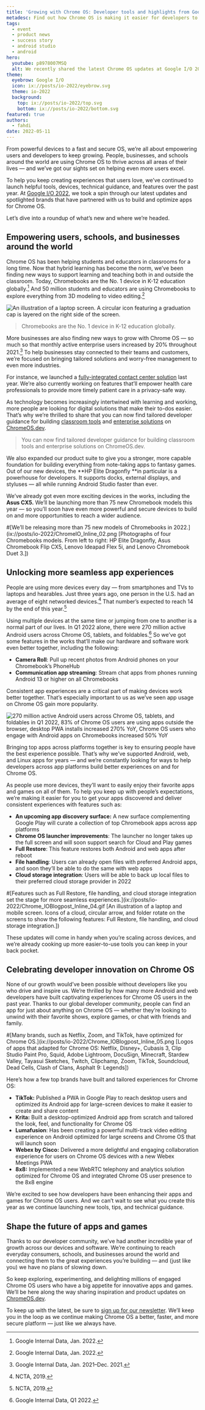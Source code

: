 ```yaml
---
title: 'Growing with Chrome OS: Developer tools and highlights from Google I/O 2022'
metadesc: Find out how Chrome OS is making it easier for developers to build seamless, fast, and engaging app experiences.
tags:
  - event
  - product news
  - success story
  - android studio
  - android
hero:
  youtube: p8978007MSQ
  alt: We recently shared the latest Chrome OS updates at Google I/O 2022.
theme:
  eyebrow: Google I/O
  icon: ix://posts/io-2022/eyebrow.svg
  theme: io-2022
  background:
    top: ix://posts/io-2022/top.svg
    bottom: ix://posts/io-2022/bottom.svg
featured: true
authors:
  - fahdi
date: 2022-05-11
---
```


From powerful devices to a fast and secure OS, we’re all about empowering users and developers to keep growing. People, businesses, and schools around the world are using Chrome OS to thrive across all areas of their lives — and we’ve got our sights set on helping even more users excel.

To help you keep creating experiences that users love, we’ve continued to launch helpful tools, devices, technical guidance, and features over the past year. At [Google I/O 2022](https://io.google/2022/), we took a spin through our latest updates and spotlighted brands that have partnered with us to build and optimize apps for Chrome OS.

Let’s dive into a roundup of what’s new and where we’re headed.

## Empowering users, schools, and businesses around the world

Chrome OS has been helping students and educators in classrooms for a long time. Now that hybrid learning has become the norm, we’ve been finding new ways to support learning and teaching both in and outside the classroom. Today, Chromebooks are the No. 1 device in K-12 education globally.[^1] And 50 million students and educators are using Chromebooks to explore everything from 3D modeling to video editing.[^2]

![An illustration of a laptop screen. A circular icon featuring a graduation cap is layered on the right side of the screen.](ix://posts/io-2022/ChromeIO_Inline_01.svg)

> Chromebooks are the No. 1 device in K-12 education globally.

More businesses are also finding new ways to grow with Chrome OS — so much so that monthly active enterprise users increased by 20% throughout 2021.[^3] To help businesses stay connected to their teams and customers, we’re focused on bringing tailored solutions and worry-free management to even more industries.

For instance, we launched a [fully-integrated contact center solution](https://cloud.google.com/blog/products/chrome-enterprise/chrome-os-contact-center) last year. We’re also currently working on features that’ll empower health care professionals to provide more timely patient care in a privacy-safe way.

As technology becomes increasingly intertwined with learning and working, more people are looking for digital solutions that make their to-dos easier. That’s why we’re thrilled to share that you can now find tailored developer guidance for building [classroom tools](/{{locale.code}}/education) and [enterprise solutions](/{{locale.code}}/enterprise) on [ChromeOS.dev](/{{locale.code}}/).

> You can now find tailored developer guidance for building classroom tools and enterprise solutions on ChromeOS.dev.

We also expanded our product suite to give you a stronger, more capable foundation for building everything from note-taking apps to fantasy games. Out of our new devices, the **HP Elite Dragonfly **in particular is a powerhouse for developers. It supports docks, external displays, and styluses — all while running Android Studio faster than ever.

We’ve already got even more exciting devices in the works, including the **Asus CX5.** We’ll be launching more than 75 new Chromebook models this year — so you’ll soon have even more powerful and secure devices to build on and more opportunities to reach a wider audience.

#[We’ll be releasing more than 75 new models of Chromebooks in 2022.](ix://posts/io-2022/ChromeIO_Inline_02.png [Photographs of four Chromebooks models. From left to right: HP Elite Dragonfly, Asus Chromebook Flip CX5, Lenovo Ideapad Flex 5i, and Lenovo Chromebook Duet 3.])

## Unlocking more seamless app experiences

People are using more devices every day — from smartphones and TVs to laptops and hearables. Just three years ago, one person in the U.S. had an average of eight networked devices.[^4] That number’s expected to reach 14 by the end of this year.[^5]

Using multiple devices at the same time or jumping from one to another is a normal part of our lives. In Q1 2022 alone, there were 270 million active Android users across Chrome OS, tablets, and foldables.[^6] So we’ve got some features in the works that’ll make our hardware and software work even better together, including the following:

- **Camera Roll**: Pull up recent photos from Android phones on your Chromebook’s PhoneHub
- **Communication app streaming**: Stream chat apps from phones running Android 13 or higher on all Chromebooks

Consistent app experiences are a critical part of making devices work better together. That’s especially important to us as we’ve seen app usage on Chrome OS gain more popularity.

![270 million active Android users across Chrome OS, tablets, and foldables in Q1 2022, 83% of Chrome OS users are using apps outside the browser, desktop PWA installs increased 270% YoY, Chrome OS users who engage with Android apps on Chromebooks increased 50% YoY](ix://posts/io-2022/Chrome_IOBlogpost_Inline_03.gif)

Bringing top apps across platforms together is key to ensuring people have the best experience possible. That’s why we’ve supported Android, web, and Linux apps for years — and we’re constantly looking for ways to help developers across app platforms build better experiences on and for Chrome OS.

As people use more devices, they’ll want to easily enjoy their favorite apps and games on all of them. To help you keep up with people’s expectations, we’re making it easier for you to get your apps discovered and deliver consistent experiences with features such as:

- **An upcoming app discovery surface:** A new surface complementing Google Play will curate a collection of top Chromebook apps across app platforms
- **Chrome OS launcher improvements**: The launcher no longer takes up the full screen and will soon support search for Cloud and Play games
- **Full Restore**: This feature restores both Android and web apps after reboot
- **File handling**: Users can already open files with preferred Android apps, and soon they’ll be able to do the same with web apps
- **Cloud storage integration**: Users will be able to back up local files to their preferred cloud storage provider in 2022

#[Features such as Full Restore, file handling, and cloud storage integration set the stage for more seamless experiences.](ix://posts/io-2022/Chrome_IOBlogpost_Inline_04.gif [An illustration of a laptop and mobile screen. Icons of a cloud, circular arrow, and folder rotate on the screens to show the following features: Full Restore, file handling, and cloud storage integration.])

These updates will come in handy when you’re scaling across devices, and we’re already cooking up more easier-to-use tools you can keep in your back pocket.

## Celebrating developer innovation on Chrome OS

None of our growth would’ve been possible without developers like you who drive and inspire us. We’re thrilled by how many more Android and web developers have built captivating experiences for Chrome OS users in the past year.
Thanks to our global developer community, people can find an app for just about anything on Chrome OS — whether they’re looking to unwind with their favorite shows, explore games, or chat with friends and family.

#[Many brands, such as Netflix, Zoom, and TikTok, have optimized for Chrome OS.](ix://posts/io-2022/Chrome_IOBlogpost_Inline_05.png [Logos of apps that adapted for Chrome OS: Netflix, Disney+, Cubasis 3, Clip Studio Paint Pro, Squid, Adobe Lightroom, DocuSign, Minecraft, Stardew Valley, Tayasui Sketches, Twitch, Clipchamp, Zoom, TikTok, Soundcloud, Dead Cells, Clash of Clans, Asphalt 9: Legends])

Here’s how a few top brands have built and tailored experiences for Chrome OS:

- **TikTok:** Published a PWA in Google Play to reach desktop users and optimized its Android app for large-screen devices to make it easier to create and share content
- **Krita:** Built a desktop-optimized Android app from scratch and tailored the look, feel, and functionality for Chrome OS
- **Lumafusion**: Has been creating a powerful multi-track video editing experience on Android optimized for large screens and Chrome OS that will launch soon
- **Webex by Cisco:** Delivered a more delightful and engaging collaboration experience for users on Chrome OS devices with a new Webex Meetings PWA
- **8x8:** Implemented a new WebRTC telephony and analytics solution optimized for Chrome OS and integrated Chrome OS user presence to the 8x8 engine

We’re excited to see how developers have been enhancing their apps and games for Chrome OS users. And we can’t wait to see what you create this year as we continue launching new tools, tips, and technical guidance.

## Shape the future of apps and games

Thanks to our developer community, we’ve had another incredible year of growth across our devices and software. We’re continuing to reach everyday consumers, schools, and businesses around the world and connecting them to the great experiences you’re building — and (just like you) we have no plans of slowing down.

So keep exploring, experimenting, and delighting millions of engaged Chrome OS users who have a big appetite for innovative apps and games. We’ll be here along the way sharing inspiration and product updates on [ChromeOS.dev](/{{locale.code}}/).

To keep up with the latest, be sure to [sign up for our newsletter](/{{locale.code}}/subscribe). We’ll keep you in the loop as we continue making Chrome OS a better, faster, and more secure platform — just like we always have.

[^1]: Google Internal Data, Jan. 2022.
[^2]: Google Internal Data, Jan. 2022.
[^3]: Google Internal Data, Jan. 2021–Dec. 2021.
[^4]: NCTA, 2019.
[^5]: NCTA, 2019.
[^6]: Google Internal Data, Q1 2022.
